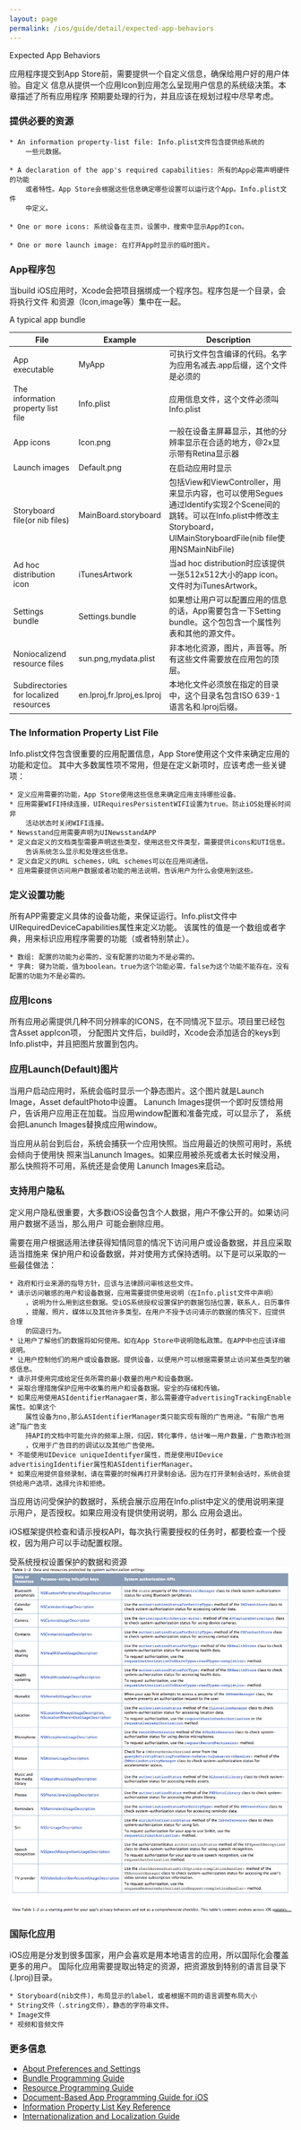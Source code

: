 ```yaml
---
layout: page
permalink: /ios/guide/detail/expected-app-behaviors
---
```


Expected App Behaviors

应用程序提交到App Store前，需要提供一个自定义信息，确保给用户好的用户体验。自定义
信息从提供一个应用Icon到应用怎么呈现用户信息的系统级决策。本章描述了所有应用程序
预期要处理的行为，并且应该在规划过程中尽早考虑。

### 提供必要的资源

	* An information property-list file: Info.plist文件包含提供给系统的
		一些元数据。

	* A declaration of the app's required capabilities: 所有的App必需声明硬件的功能
		或者特性。App Store会根据这些信息确定哪些设置可以运行这个App。Info.plist文件
		中定义。

	* One or more icons: 系统设备在主页，设置中，搜索中显示App的Icon。
	
	* One or more launch image:	在打开App时显示的临时图片。

### App程序包
当build iOS应用时，Xcode会把项目捆绑成一个程序包。程序包是一个目录，会将执行文件
和资源（Icon,image等）集中在一起。

A typical app bundle

File     | Example   | Description
---------|-----------|--------------------------------
App executable | MyApp  | 可执行文件包含编译的代码。名字为应用名减去.app后缀，这个文件是必须的
The information property list file | Info.plist | 应用信息文件，这个文件必须叫Info.plist
App icons | Icon.png | 一般在设备主屏幕显示，其他的分辨率显示在合适的地方，@2x显示带有Retina显示器
Launch images | Default.png | 在启动应用时显示
Storyboard file(or nib files) | MainBoard.storyboard | 包括View和ViewController，用来显示内容，也可以使用Segues通过Identify实现2个Scene间的跳转。可以在Info.plist中修改主Storyboard，UIMainStoryboardFile(nib file使用NSMainNibFile)
Ad hoc distribution icon | iTunesArtwork | 当ad hoc distribution时应该提供一张512x512大小的app icon。文件时为iTunesArtwork。
Settings bundle | Settings.bundle | 如果想让用户可以配置应用的信息的话，App需要包含一下Setting bundle。这个包包含一个属性列表和其他的源文件。
Noniocalizend resource files | sun.png,mydata.plist | 非本地化资源，图片，声音等。所有这些文件需要放在应用包的顶层。
Subdirectories for localized resources | en.lproj,fr.lproj,es.lproj | 本地化文件必须放在指定的目录中，这个目录名包含ISO 639-1语言名和.lproj后缀。

### The Information Property List File
Info.plist文件包含很重要的应用配置信息，App Store使用这个文件来确定应用的功能和定位。
其中大多数属性项不常用，但是在定义新项时，应该考虑一些关键项：

	* 定义应用需要的功能，App Store使用这些信息来确定应用支持哪些设备。
	* 应用需要WIFI持续连接，UIRequiresPersistentWIFI设置为true。防止iOS处理长时间非
		活动状态时关闭WIFI连接。
	* Newsstand应用需要声明为UINewsstandAPP
	* 定义自定义的文档类型需要声明这些类型，使用这些文件类型，需要提供icons和UTI信息。
		告诉系统怎么显示和处理这些信息。
	* 定义自定义的URL schemes，URL schemes可以在应用间通信。
	* 应用需要提供访问用户数据或者功能的用法说明，告诉用户为什么会使用到这些。

### 定义设置功能
所有APP需要定义具体的设备功能，来保证运行。Info.plist文件中UIRequiredDeviceCapabilities属性来定义功能。
该属性的值是一个数组或者字典，用来标识应用程序需要的功能（或者特别禁止）。

	* 数组: 配置的功能为必需的，没有配置的功能为不是必需的。
	* 字典: 键为功能，值为boolean。true为这个功能必需，false为这个功能不能存在。没有配置的功能为不是必需的。

### 应用Icons
所有应用必需提供几种不同分辨率的ICONS，在不同情况下显示。项目里已经包含Asset appIcon项，
分配图片文件后，build时，Xcode会添加适合的keys到Info.plist中，并且把图片放置到包内。

### 应用Launch(Default)图片
当用户启动应用时，系统会临时显示一个静态图片。这个图片就是Launch Image，Asset defaultPhoto中设置。
Lanunch Images提供一个即时反馈给用户，告诉用户应用正在加载。当应用window配置和准备完成，可以显示了，
系统会把Lanunch Images替换成应用window。

当应用从前台到后台，系统会捕获一个应用快照。当应用最近的快照可用时，系统会倾向于使用快
照来当Lanunch Images。如果应用被杀死或者太长时候没用，那么快照将不可用，系统还是会使用
Lanunch Images来启动。

### 支持用户隐私
定义用户隐私很重要，大多数iOS设备包含个人数据，用户不像公开的。如果访问用户数据不适当，那么用户
可能会删除应用。

需要在用户根据适用法律获得知情同意的情况下访问用户或设备数据，并且应采取适当措施来
保护用户和设备数据，并对使用方式保持透明。以下是可以采取的一些最佳做法：

	* 政府和行业来源的指导方针，应该与法律顾问审核这些文件。
	* 请示访问敏感的用户和设备数据，应用需要提供使用说明（在Info.plist文件中声明）
		，说明为什么用到这些数据。受iOS系统授权设置保护的数据包括位置，联系人，日历事件
		，提醒，照片，媒体以及其他许多类型。在用户不授予访问请示的数据的情况下，应提供合理
		的回退行为。
	* 让用户了解他们的数据将如何使用。如在App Store中说明隐私政策。在APP中也应该详细说明。
	* 让用户控制他们的用户或设备数据。提供设备，以便用户可以根据需要禁止访问某些类型的敏感信息。
	* 请示并使用完成给定任务所需的最小数量的用户和设备数据。
	* 采取合理措施保护应用中收集的用户和设备数据。安全的存储和传输。
	* 如果应用使用ASIdentifierManagaer类，那么需要遵守advertisingTrackingEnable属性。如果这个
		属性设备为no,那么ASIdentifierManager类只能实现有限的广告用途。“有限广告用途”指广告支
		持API的文档中可能允许的频率上限，归因，转化事件，估计唯一用户数量，广告欺诈检测
		，仅用于广告目的的调试以及其他广告使用。
	* 不能使用UIDevice uniqueIdentifyer属性，而是使用UIDevice advertisingIdentifier属性和ASIdentifierManager。
	* 如果应用提供音频录制，请在需要的时候再打开录制会话。因为在打开录制会话时，系统会提供给用户选项，选择允许和拒绝。

当应用访问受保护的数据时，系统会展示应用在Info.plist中定义的使用说明来提示用户，是否授权。如果应用没有提供使用说明，那么
应用会退出。

iOS框架提供检查和请示授权API，每次执行需要授权的任务时，都要检查一个授权，因为用户可以手动配置权限。

受系统授权设置保护的数据和资源
![受系统授权设置保护的数据和资](/assets/ios/ios-guide-authorization.png)

### 国际化应用
iOS应用是分发到很多国家，用户会喜欢是用本地语言的应用，所以国际化会覆盖更多的用户。
国际化应用需要提取出特定的资源，把资源放到特别的语言目录下(.lproj)目录。

	* Storyboard(nib文件)，布局显示的label，或者根据不同的语言调整布局大小
	* String文件（.string文件），静态的字符串文件。
	* Image文件
	* 视频和音频文件

### 更多信息
* [About Preferences and Settings](https://developer.apple.com/library/content/documentation/Cocoa/Conceptual/UserDefaults/Introduction/Introduction.html#//apple_ref/doc/uid/10000059i)
* [Bundle Programming Guide](https://developer.apple.com/library/content/documentation/CoreFoundation/Conceptual/CFBundles/Introduction/Introduction.html#//apple_ref/doc/uid/10000123i)
* [Resource Programming Guide](https://developer.apple.com/library/content/documentation/Cocoa/Conceptual/LoadingResources/Introduction/Introduction.html#//apple_ref/doc/uid/10000051i)
* [Document-Based App Programming Guide for iOS](https://developer.apple.com/library/content/documentation/DataManagement/Conceptual/DocumentBasedAppPGiOS/Introduction/Introduction.html#//apple_ref/doc/uid/TP40011149)
* [Information Property List Key Reference](https://developer.apple.com/library/content/documentation/General/Reference/InfoPlistKeyReference/Introduction/Introduction.html#//apple_ref/doc/uid/TP40009248-SW1)
* [Internationalization and Localization Guide](https://developer.apple.com/library/content/documentation/MacOSX/Conceptual/BPInternational/Introduction/Introduction.html#//apple_ref/doc/uid/10000171i)
